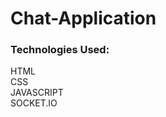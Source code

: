 # Chat-Application
  ### Technologies Used:
  HTML
  <br/>
  CSS
  <br/>
  JAVASCRIPT
  <br/>
  SOCKET.IO
  
